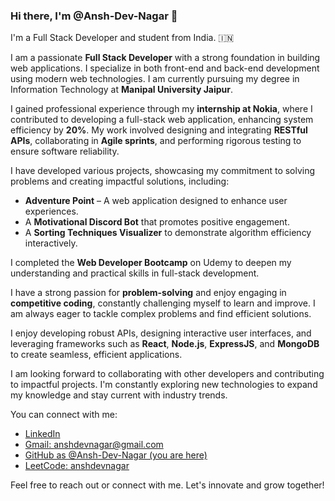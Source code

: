 ### Hi there, I'm @Ansh-Dev-Nagar 👋

I'm a Full Stack Developer and student from India. 🇮🇳

I am a passionate **Full Stack Developer** with a strong foundation in building web applications. I specialize in both front-end and back-end development using modern web technologies. I am currently pursuing my degree in Information Technology at **Manipal University Jaipur**.

I gained professional experience through my **internship at Nokia**, where I contributed to developing a full-stack web application, enhancing system efficiency by **20%**. My work involved designing and integrating **RESTful APIs**, collaborating in **Agile sprints**, and performing rigorous testing to ensure software reliability.

I have developed various projects, showcasing my commitment to solving problems and creating impactful solutions, including:

- **Adventure Point** – A web application designed to enhance user experiences.
- A **Motivational Discord Bot** that promotes positive engagement.
- A **Sorting Techniques Visualizer** to demonstrate algorithm efficiency interactively.

I completed the **Web Developer Bootcamp** on Udemy to deepen my understanding and practical skills in full-stack development.

I have a strong passion for **problem-solving** and enjoy engaging in **competitive coding**, constantly challenging myself to learn and improve. I am always eager to tackle complex problems and find efficient solutions.

I enjoy developing robust APIs, designing interactive user interfaces, and leveraging frameworks such as **React**, **Node.js**, **ExpressJS**, and **MongoDB** to create seamless, efficient applications.

I am looking forward to collaborating with other developers and contributing to impactful projects. I'm constantly exploring new technologies to expand my knowledge and stay current with industry trends.

You can connect with me:

- [LinkedIn](https://linkedin.com/in/ansh-dev-nagar)
- [Gmail: anshdevnagar@gmail.com](mailto:anshdevnagar@gmail.com)
- [GitHub as @Ansh-Dev-Nagar (you are here)](https://github.com/Ansh-Dev-Nagar)
- [LeetCode: anshdevnagar](https://www.leetcode.com/anshdevnagar)

Feel free to reach out or connect with me. Let's innovate and grow together!





<!---
Ansh-Dev-Nagar/Ansh-Dev-Nagar is a ✨ special ✨ repository because its `README.md` (this file) appears on your GitHub profile.
You can click the Preview link to take a look at your changes.
--->
